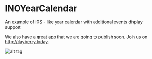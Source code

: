 INOYearCalendar
===============

An example of iOS - like year calendar with additional events display support

We also have a great app that we are going to publish soon. Join us on http://dayberry.today.

![alt tag](https://github.com/Streetmage/INOYearCalendar/blob/master/preview.png)